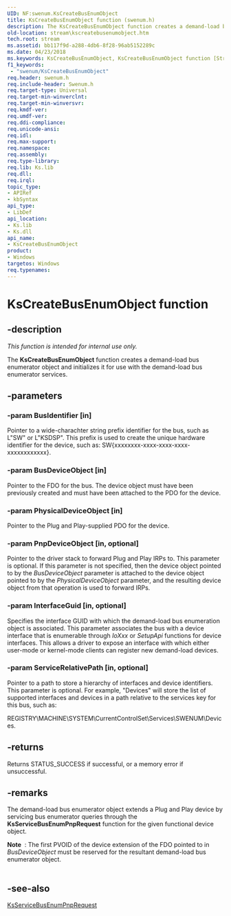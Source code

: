 ```yaml
---
UID: NF:swenum.KsCreateBusEnumObject
title: KsCreateBusEnumObject function (swenum.h)
description: The KsCreateBusEnumObject function creates a demand-load bus enumerator object and initializes it for use with the demand-load bus enumerator services.
old-location: stream\kscreatebusenumobject.htm
tech.root: stream
ms.assetid: bb117f9d-a288-4db6-8f28-96ab5152289c
ms.date: 04/23/2018
ms.keywords: KsCreateBusEnumObject, KsCreateBusEnumObject function [Streaming Media Devices], ksfunc_c2f2d2fb-fea1-40af-8a0b-358b96bae705.xml, stream.kscreatebusenumobject, swenum/KsCreateBusEnumObject
f1_keywords:
 - "swenum/KsCreateBusEnumObject"
req.header: swenum.h
req.include-header: Swenum.h
req.target-type: Universal
req.target-min-winverclnt: 
req.target-min-winversvr: 
req.kmdf-ver: 
req.umdf-ver: 
req.ddi-compliance: 
req.unicode-ansi: 
req.idl: 
req.max-support: 
req.namespace: 
req.assembly: 
req.type-library: 
req.lib: Ks.lib
req.dll: 
req.irql: 
topic_type:
- APIRef
- kbSyntax
api_type:
- LibDef
api_location:
- Ks.lib
- Ks.dll
api_name:
- KsCreateBusEnumObject
product:
- Windows
targetos: Windows
req.typenames: 
---
```


# KsCreateBusEnumObject function


## -description


<i>This function is intended for internal use only.</i>

The <b>KsCreateBusEnumObject</b> function creates a demand-load bus enumerator object and initializes it for use with the demand-load bus enumerator services. 


## -parameters




### -param BusIdentifier [in]

Pointer to a wide-charachter string prefix identifier for the bus, such as L"SW" or L"KSDSP". This prefix is used to create the unique hardware identifier for the device, such as: SW\{xxxxxxxx-xxxx-xxxx-xxxx-xxxxxxxxxxxx}.


### -param BusDeviceObject [in]

Pointer to the FDO for the bus. The device object must have been previously created and must have been attached to the PDO for the device.


### -param PhysicalDeviceObject [in]

Pointer to the Plug and Play-supplied PDO for the device.


### -param PnpDeviceObject [in, optional]

Pointer to the driver stack to forward Plug and Play IRPs to. This parameter is optional. If this parameter is not specified, then the device object pointed to by the <i>BusDeviceObject</i> parameter is attached to the device object pointed to by the <i>PhysicalDeviceObject</i> parameter, and the resulting device object from that operation is used to forward IRPs.


### -param InterfaceGuid [in, optional]

Specifies the interface GUID with which the demand-load bus enumeration object is associated. This parameter associates the bus with a device interface that is enumerable through <i>IoXxx</i> or <i>SetupApi</i> functions for device interfaces. This allows a driver to expose an interface with which either user-mode or kernel-mode clients can register new demand-load devices.


### -param ServiceRelativePath [in, optional]

Pointer to a path to store a hierarchy of interfaces and device identifiers. This parameter is optional. For example, "Devices" will store the list of supported interfaces and devices in a path relative to the services key for this bus, such as:

REGISTRY\MACHINE\SYSTEM\CurrentControlSet\Services\SWENUM\Devices.


## -returns



Returns STATUS_SUCCESS if successful, or a memory error if unsuccessful.




## -remarks



The demand-load bus enumerator object extends a Plug and Play device by servicing bus enumerator queries through the <b>KsServiceBusEnumPnpRequest</b> function for the given functional device object.

<div class="alert"><b>Note</b>  : The first PVOID of the device extension of the FDO pointed to in <i>BusDeviceObject</i> must be reserved for the resultant demand-load bus enumerator object.</div>
<div> </div>



## -see-also




<a href="https://docs.microsoft.com/windows-hardware/drivers/ddi/swenum/nf-swenum-ksservicebusenumpnprequest">KsServiceBusEnumPnpRequest</a>
 

 

